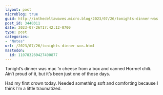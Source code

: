```yaml
---
layout: post
microblog: true
guid: http://inthedeltawaves.micro.blog/2023/07/26/tonights-dinner-was.html
post_id: 3440311
date: 2023-07-26T17:42:12-0700
type: post
categories:
- "Notes"
url: /2023/07/26/tonights-dinner-was.html
mastodon:
  id: 110783269427400877
---
```

Tonight’s dinner was mac ‘n cheese from a box and canned Hormel chili. Ain’t proud of it, but it’s been just one of those days. 

Had my first crown today. Needed something soft and comforting because I think I’m a little traumatized. 
